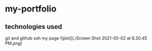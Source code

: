# my-portfolio

## technologies used
git and github ssh
my page
![plot](./Screen Shot 2021-05-02 at 8.30.45 PM.png)

